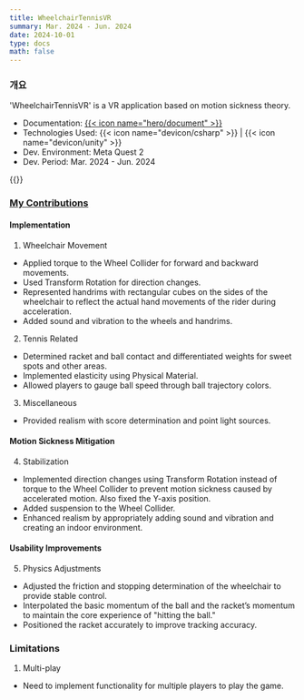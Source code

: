 ```yaml
---
title: WheelchairTennisVR
summary: Mar. 2024 - Jun. 2024
date: 2024-10-01
type: docs
math: false
---
```


### 개요

'WheelchairTennisVR' is a VR application based on motion sickness theory.

- Documentation: [{{< icon name="hero/document" >}}](WheelchairTennisVR.pdf)
- Technologies Used: {{< icon name="devicon/csharp" >}} | {{< icon name="devicon/unity" >}}
- Dev. Environment: Meta Quest 2
- Dev. Period: Mar. 2024 - Jun. 2024

{{<youtube jTjOCecpAfE>}}

### <u>My Contributions</u>

#### Implementation
1. Wheelchair Movement
- Applied torque to the Wheel Collider for forward and backward movements.
- Used Transform Rotation for direction changes.
- Represented handrims with rectangular cubes on the sides of the wheelchair to reflect the actual hand movements of the rider during acceleration.
- Added sound and vibration to the wheels and handrims.

2. Tennis Related
- Determined racket and ball contact and differentiated weights for sweet spots and other areas.
- Implemented elasticity using Physical Material.
- Allowed players to gauge ball speed through ball trajectory colors.

3. Miscellaneous
- Provided realism with score determination and point light sources.

#### Motion Sickness Mitigation

4. Stabilization
- Implemented direction changes using Transform Rotation instead of torque to the Wheel Collider to prevent motion sickness caused by accelerated motion. Also fixed the Y-axis position.
- Added suspension to the Wheel Collider.
- Enhanced realism by appropriately adding sound and vibration and creating an indoor environment.

#### Usability Improvements

5. Physics Adjustments
- Adjusted the friction and stopping determination of the wheelchair to provide stable control.
- Interpolated the basic momentum of the ball and the racket’s momentum to maintain the core experience of "hitting the ball."
- Positioned the racket accurately to improve tracking accuracy.

### Limitations

1. Multi-play
- Need to implement functionality for multiple players to play the game.